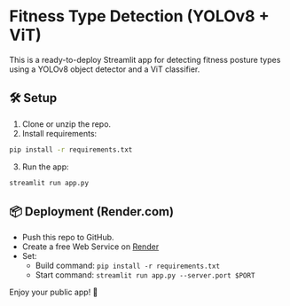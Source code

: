 # Fitness Type Detection (YOLOv8 + ViT)

This is a ready-to-deploy Streamlit app for detecting fitness posture types using a YOLOv8 object detector and a ViT classifier.

## 🛠️ Setup

1. Clone or unzip the repo.
2. Install requirements:

```bash
pip install -r requirements.txt
```

3. Run the app:

```bash
streamlit run app.py
```

## 📦 Deployment (Render.com)

- Push this repo to GitHub.
- Create a free Web Service on [Render](https://render.com)
- Set:
  - Build command: `pip install -r requirements.txt`
  - Start command: `streamlit run app.py --server.port $PORT`

Enjoy your public app! 🎉